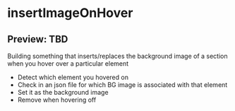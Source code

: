 # insertImageOnHover
## Preview: TBD

Building something that inserts/replaces the background image of a section when you hover over a particular element

- Detect which element you hovered on
- Check in an json file for which BG image is associated with that element
- Set it as the background image
- Remove when hovering off
